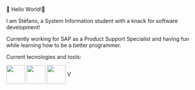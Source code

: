 👋 Hello World!👋

I am Stéfano, a System Information student with a knack for software development!

Currently working for SAP as a Product Support Specialist and having fun while learning how to be a better programmer.

Current tecnologies and tools:

<a href="URL_REDIRECT" target="blank"><img align="center" src="https://img.icons8.com/color/48/000000/html-5--v1.png" height="50" /></a> 
<a href="URL_REDIRECT" target="blank"><img align="center" src="https://img.icons8.com/color/48/000000/css3.png" height="50" /></a> 
<a href="URL_REDIRECT" target="blank"><img align="center" src="https://img.icons8.com/color/48/000000/javascript--v1.png" height="50" /></a> 
&#xe21b;
